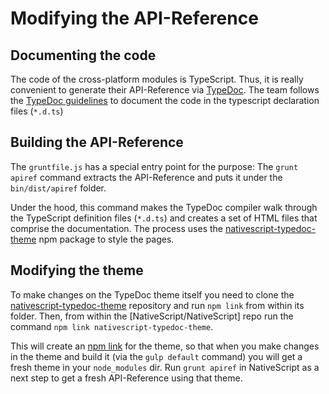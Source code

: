 Modifying the API-Reference
====

## Documenting the code
The code of the cross-platform modules is TypeScript. Thus, it is really
convenient to generate their API-Reference via
[TypeDoc](http://typedoc.io/). The team follows the
[TypeDoc guidelines](http://typedoc.io/guides/doccomments.html) to document the
code in the typescript declaration files (`*.d.ts`)

## Building the API-Reference
The `gruntfile.js` has a special entry point for
the purpose: The `grunt apiref` command extracts the API-Reference and puts it under the
`bin/dist/apiref` folder.

Under the hood, this command makes the TypeDoc compiler walk through the
TypeScript definition files (`*.d.ts`) and creates a set of HTML files that
comprise the documentation. The process uses the
[nativescript-typedoc-theme](https://www.npmjs.com/package/nativescript-typedoc-theme)
npm package to style the pages.

## Modifying the theme
To make changes on the TypeDoc theme itself you need to clone the
[nativescript-typedoc-theme](https://github.com/NativeScript/nativescript-typedoc-theme)
repository and run `npm link` from within its folder. Then, from within the
[NativeScript/NativeScript] repo run the command `npm link nativescript-typedoc-theme`.

This will create an [npm link](https://docs.npmjs.com/cli/link) for the theme,
so that when you make changes in the theme and build it (via the `gulp default`
command) you will get a fresh theme in your `node_modules` dir. Run
`grunt apiref` in NativeScript as a next step to get a fresh API-Reference
using that theme.


